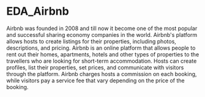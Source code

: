 # EDA_Airbnb
Airbnb was founded in 2008 and till now it become one of the most popular and successful sharing economy companies in the world. Airbnb's platform allows hosts to create listings for their properties, including photos, descriptions, and pricing. 
Airbnb is an online platform that allows people to rent out their homes, apartments, hotels and other types of properties to the travellers who are looking for short-term accommodation.
Hosts can create profiles, list their properties, set prices, and communicate with visitors through the platform. Airbnb charges hosts a commission on each booking, while visitors pay a service fee that vary depending on the price of the booking.

